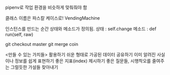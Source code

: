 pipenv로 작업 환경을 비슷하게 맞춰줘야 함

클래스 이름은 파스칼 케이스로! VendingMachine

인스턴스를 만드는 순간 상태와 메소드가 정의됨.
상태 : self.change
메소드 : def run(self, raw)

git checkout master
git merge coin

<만들 수 있는 가치들>
활용하기 쉬운 형태로 가공된 데이터 공유하기
이미 알려진 사실이나 정보를 쉽게 표현하기
좋은 지표(index) 제시하기
좋은 질문들, 시행착오를 줄여주는 그럴듯한 가설들 찾아내기
